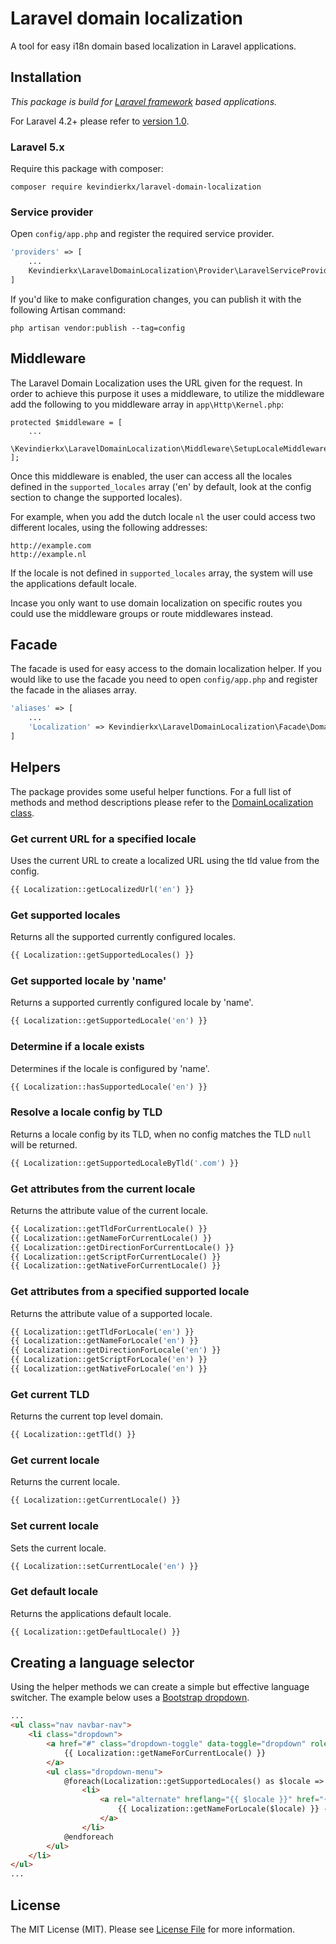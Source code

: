 # Laravel domain localization
A tool for easy i18n domain based localization in Laravel applications.

## Installation
_This package is build for [Laravel framework](http://laravel.com) based applications._

For Laravel 4.2+ please refer to [version 1.0](https://github.com/kevindierkx/laravel-domain-localization/tree/1.0).

### Laravel 5.x
Require this package with composer:

```
composer require kevindierkx/laravel-domain-localization
```

### Service provider
Open `config/app.php` and register the required service provider.

```php
'providers' => [
    ...
    Kevindierkx\LaravelDomainLocalization\Provider\LaravelServiceProvider::class,
]
```

If you'd like to make configuration changes, you can publish it with the following Artisan command:

```
php artisan vendor:publish --tag=config
```

## Middleware
The Laravel Domain Localization uses the URL given for the request. In order to achieve this purpose it uses a middleware, to utilize the middleware add the following to you middleware array in `app\Http\Kernel.php`:

```
protected $middleware = [
    ...
    \Kevindierkx\LaravelDomainLocalization\Middleware\SetupLocaleMiddleware::class,
];
```

Once this middleware is enabled, the user can access all the locales defined in the `supported_locales` array ('en' by default, look at the config section to change the supported locales).

For example, when you add the dutch locale `nl` the user could access two different locales, using the following addresses:

```
http://example.com
http://example.nl
```

If the locale is not defined in `supported_locales` array, the system will use the applications default locale.

Incase you only want to use domain localization on specific routes you could use the middleware groups or route middlewares instead.

## Facade
The facade is used for easy access to the domain localization helper. If you would like to use the facade you need to open `config/app.php` and register the facade in the aliases array.

```php
'aliases' => [
    ...
    'Localization' => Kevindierkx\LaravelDomainLocalization\Facade\DomainLocalization::class,
]
```

## Helpers
The package provides some useful helper functions. For a full list of methods and method descriptions please refer to the [DomainLocalization class](https://github.com/kevindierkx/laravel-domain-localization/blob/master/src/DomainLocalization.php).

### Get current URL for a specified locale
Uses the current URL to create a localized URL using the tld value from the config.

```php
{{ Localization::getLocalizedUrl('en') }}
```

### Get supported locales
Returns all the supported currently configured locales.

```php
{{ Localization::getSupportedLocales() }}
```

### Get supported locale by 'name'
Returns a supported currently configured locale by 'name'.

```php
{{ Localization::getSupportedLocale('en') }}
```

### Determine if a locale exists
Determines if the locale is configured by 'name'.

```php
{{ Localization::hasSupportedLocale('en') }}
```

### Resolve a locale config by TLD
Returns a locale config by its TLD, when no config matches the TLD `null` will be returned.

```php
{{ Localization::getSupportedLocaleByTld('.com') }}
```

### Get attributes from the current locale
Returns the attribute value of the current locale.

```php
{{ Localization::getTldForCurrentLocale() }}
{{ Localization::getNameForCurrentLocale() }}
{{ Localization::getDirectionForCurrentLocale() }}
{{ Localization::getScriptForCurrentLocale() }}
{{ Localization::getNativeForCurrentLocale() }}
```

### Get attributes from a specified supported locale
Returns the attribute value of a supported locale.

```php
{{ Localization::getTldForLocale('en') }}
{{ Localization::getNameForLocale('en') }}
{{ Localization::getDirectionForLocale('en') }}
{{ Localization::getScriptForLocale('en') }}
{{ Localization::getNativeForLocale('en') }}
```

### Get current TLD
Returns the current top level domain.

```php
{{ Localization::getTld() }}
```

### Get current locale
Returns the current locale.

```php
{{ Localization::getCurrentLocale() }}
```

### Set current locale
Sets the current locale.

```php
{{ Localization::setCurrentLocale('en') }}
```

### Get default locale
Returns the applications default locale.

```php
{{ Localization::getDefaultLocale() }}
```

## Creating a language selector
Using the helper methods we can create a simple but effective language switcher. The example below uses a [Bootstrap dropdown](http://getbootstrap.com/components/#dropdowns).

```html
...
<ul class="nav navbar-nav">
    <li class="dropdown">
        <a href="#" class="dropdown-toggle" data-toggle="dropdown" role="button" aria-haspopup="true" aria-expanded="false">
            {{ Localization::getNameForCurrentLocale() }}
        </a>
        <ul class="dropdown-menu">
            @foreach(Localization::getSupportedLocales() as $locale => $properties)
                <li>
                    <a rel="alternate" hreflang="{{ $locale }}" href="{{ Localization::getLocalizedUrl($locale) }}">
                        {{ Localization::getNameForLocale($locale) }} - {{ Localization::getNativeForLocale($locale) }}
                    </a>
                </li>
            @endforeach
        </ul>
    </li>
</ul>
...
```

## License
The MIT License (MIT). Please see [License File](https://github.com/kevindierkx/laravel-domain-localization/blob/master/LICENSE) for more information.

